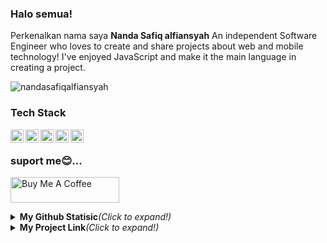 
### Halo semua! 
Perkenalkan nama saya **Nanda Safiq alfiansyah** An independent Software Engineer who loves to create and share projects about web and mobile technology! I've enjoyed JavaScript and make it the main language in creating a project.
<p> <img src="https://komarev.com/ghpvc/?username=nandasafiqalfiansyah&label=Profile%20views&color=0e75b6&style=flat" alt="nandasafiqalfiansyah" /> </p>

### Tech Stack
<p>
  <a href="#"><img align="left" alt="JavaScript" title="JavaScript" width="21px" src="https://upload.wikimedia.org/wikipedia/commons/9/99/Unofficial_JavaScript_logo_2.svg" /></a>
  <a href="https://nodejs.org/"><img align="left" alt="NodeJS" title="NodeJS" width="21px" src="https://seeklogo.com/images/N/nodejs-logo-FBE122E377-seeklogo.com.png" /></a>
  <a href="https://reactjs.org/"><img align="left" alt="React" title="React" width="21px" src="https://cdn.worldvectorlogo.com/logos/react-2.svg" /></a>
  <a href="https://hapi.dev/"><img align="left" alt="Hapi" title="Hapi (NodeJS HTTP Framework)" width="21px" src="https://avatars.githubusercontent.com/u/3774533?s=200&v=4" /></a>

  <a href="https://nextjs.org/"><img align="left" alt="Next" title="Next (React SSR Framework)" width="21px" src="https://iconape.com/wp-content/files/gm/82643/svg/next-js.svg" /></a>
</p>
<br>

### suport me😊...
<a href="https://www.buymeacoffee.com/nandasafiqx" target="_blank"><img src="https://cdn.buymeacoffee.com/buttons/default-orange.png" alt="Buy Me A Coffee" height="41" width="174"></a>


<details>
<summary><b>My Github Statisic</b><i>(Click to expand!)</i></summary>
<br/>
<p align="left">
<a href="https://github.com/nandasafiqalfiansyah">
  <img height="180em" src="https://github-readme-stats-eight-theta.vercel.app/api?username=nandasafiqalfiansyah&show_icons=true&theme=algolia&include_all_commits=true&count_private=true"/>
  <img height="180em" src="https://github-readme-stats-eight-theta.vercel.app/api/top-langs/?username=nandasafiqalfiansyah&layout=compact&langs_count=8&theme=algolia"/>
</a>
</p>
</details>

<details>
<summary><b>My Project Link</b><i>(Click to expand!)</i></summary>
  <hr>
  |----|
|<a href="https://dummyapi.ndav.my.id/">https://dummyapi.ndav.my.id/</a>|

</details>



